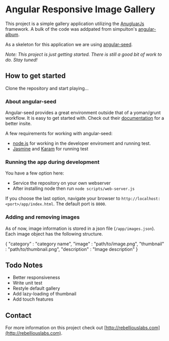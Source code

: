 # Angular Responsive Image Gallery

This project is a simple gallery application utilizing the [AnugluarJs](http://angularjs.org/) framework. A bulk of the code was addpated from simpulton's [angular-album](https://github.com/simpulton/angular-album).

As a skeleton for this application we are using [angular-seed](https://github.com/angular/angular-seed). 

_Note: This project is just getting started. There is still a good bit of work to do. Stay tuned!_

## How to get started

Clone the repository and start playing...

### About angular-seed

Angular-seed provides a great environment outside that of a yoman/grunt workflow. It is easy to get started with. Check out their [documentation](https://github.com/angular/angular-seed) for a better insite.

A few requirements for working with angular-seed:

* [node.js](http://nodejs.org/) for working in the developer enviroment and running test.
* [Jasmine](http://pivotal.github.io/jasmine/) and [Karam](http://karma-runner.github.io/0.10/index.html) for running test

### Running the app during development

You have a few option here:

* Service the repository on your own webserver
* After installing node then run `node scripts/web-server.js`

If you choose the last option, navigate your browser to `http://localhost:<port>/app/index.html`. The default port is `8000`.


### Adding and removing images

As of now, image information is stored in a json file (`/app/images.json`). Each image object has the following structure.

  {
    "category" : "category name",
    "image" : "path/to/image.png",
    "thumbnail" : "path/to/thumbnail.png",
    "description" : "Image description"
  }

## Todo Notes

* Better responsiveness
* Write unit test
* Restyle default gallery
* Add lazy-loading of thumbnail
* Add touch features

## Contact

For more information on this project check out [http://rebelliouslabs.com](http://rebelliouslabs.com).